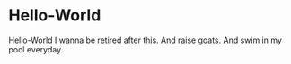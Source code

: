 # Hello-World
Hello-World
I wanna be retired after this. 
And raise goats.
And swim in my pool everyday.
